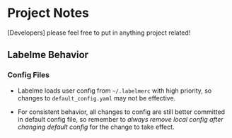 # Project Notes

[Developers] please feel free to put in anything project related!

## Labelme Behavior

### Config Files

- Labelme loads user config from `~/.labelmerc` with high priority, so changes to `default_config.yaml`
may not be effective.

- For consistent behavior, all changes to config are still better committed in default config file, so 
remember to *always remove local config after changing default config* for the change to take effect.

